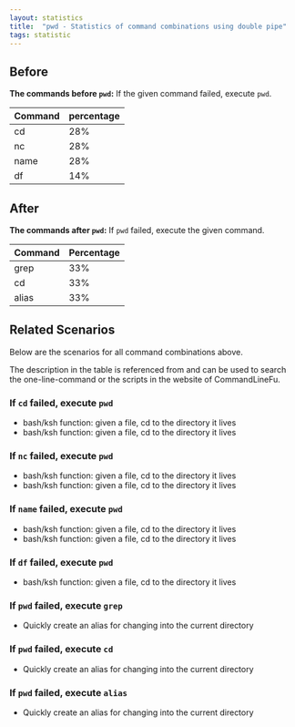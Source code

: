 ```yaml
---
layout: statistics
title:  "pwd - Statistics of command combinations using double pipe"
tags: statistic
---
```


## Before

__The commands before `pwd`:__ If the given command failed, execute `pwd`.

| Command | percentage |
|--------|--------|
| cd | 28% |
| nc | 28% |
| name | 28% |
| df | 14% |



## After

__The commands after `pwd`:__ If `pwd` failed, execute the given command.

| Command | Percentage | 
|-------|--------|
| grep | 33% |
| cd | 33% |
| alias | 33% |



## Related Scenarios

Below are the scenarios for all command combinations above.

The description in the table is referenced from and can be used to search the one-line-command or the scripts in the website of CommandLineFu.


### If `cd` failed, execute `pwd`

- bash/ksh function: given a file, cd to the directory it lives
- bash/ksh function: given a file, cd to the directory it lives

            
### If `nc` failed, execute `pwd`

- bash/ksh function: given a file, cd to the directory it lives
- bash/ksh function: given a file, cd to the directory it lives

            
### If `name` failed, execute `pwd`

- bash/ksh function: given a file, cd to the directory it lives
- bash/ksh function: given a file, cd to the directory it lives

            
### If `df` failed, execute `pwd`

- bash/ksh function: given a file, cd to the directory it lives

            


### If `pwd` failed, execute `grep`

- Quickly create an alias for changing into the current directory

            
### If `pwd` failed, execute `cd`

- Quickly create an alias for changing into the current directory

            
### If `pwd` failed, execute `alias`

- Quickly create an alias for changing into the current directory

            
